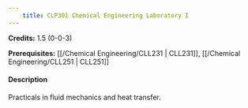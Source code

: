 ```yaml
---
    title: CLP301 Chemical Engineering Laboratory I
---
```

**Credits:** 1.5 (0-0-3)



**Prerequisites:** [[/Chemical Engineering/CLL231 | CLL231]], [[/Chemical Engineering/CLL251 | CLL251]]

#### Description 
Practicals in fluid mechanics and heat transfer.